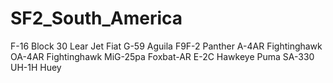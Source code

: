 # SF2_South_America

F-16 Block 30
Lear Jet
Fiat G-59 Aguila
F9F-2 Panther
A-4AR Fightinghawk
OA-4AR Fightinghawk
MiG-25pa Foxbat-AR
E-2C Hawkeye
Puma SA-330
UH-1H Huey